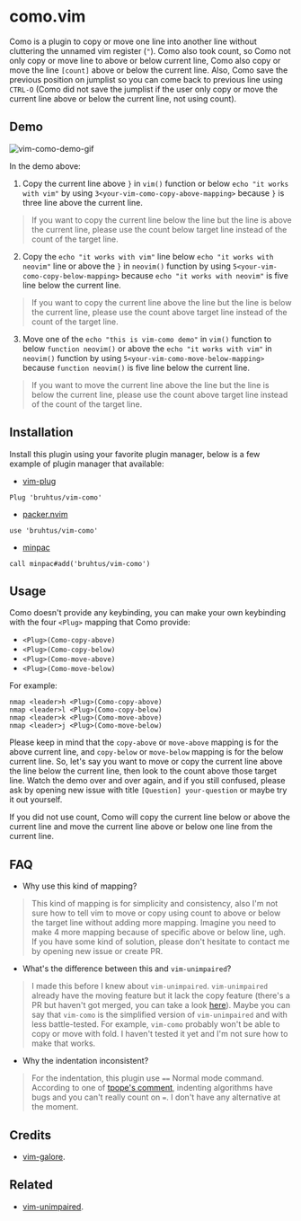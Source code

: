 # como.vim

Como is a plugin to copy or move one line into another line without cluttering the unnamed vim register (`"`). Como also took count, so Como not only copy or move line to above or below current line, Como also copy or move the line `[count]` above or below the current line. Also, Como save the previous position on jumplist so you can come back to previous line using `CTRL-O` (Como did not save the jumplist if the user only copy or move the current line above or below the current line, not using count).

## Demo

![vim-como-demo-gif](https://raw.githubusercontent.com/wiki/bruhtus/vim-como/vim-como-demo.gif?token=AKTPZ7IS3UGQNTPR2T7D6CDBEBOW6)

In the demo above:
1. Copy the current line above `}` in `vim()` function or below `echo "it works with vim"` by using `3<your-vim-como-copy-above-mapping>` because `}` is three line above the current line.
> If you want to copy the current line below the line but the line is above the current line, please use the count below target line instead of the count of the target line.
2. Copy the `echo "it works with vim"` line below `echo "it works with neovim"` line or above the `}` in `neovim()` function by using `5<your-vim-como-copy-below-mapping>` because `echo "it works with neovim"` is five line below the current line.
> If you want to copy the current line above the line but the line is below the current line, please use the count above target line instead of the count of the target line.
3. Move one of the `echo "this is vim-como demo"` in `vim()` function to below `function neovim()` or above the `echo "it works with vim"` in `neovim()` function by using `5<your-vim-como-move-below-mapping>` because `function neovim()` is five line below the current line.
> If you want to move the current line above the line but the line is below the current line, please use the count above target line instead of the count of the target line.

## Installation

Install this plugin using your favorite plugin manager, below is a few example of plugin manager that available:
- [vim-plug](https://github.com/junegunn/vim-plug)
```vim
Plug 'bruhtus/vim-como'
```
- [packer.nvim](https://github.com/wbthomason/packer.nvim)
```vim
use 'bruhtus/vim-como'
```
- [minpac](https://github.com/k-takata/minpac)
```vim
call minpac#add('bruhtus/vim-como')
```

## Usage

Como doesn't provide any keybinding, you can make your own keybinding with the four `<Plug>` mapping that Como provide:
- `<Plug>(Como-copy-above)`
- `<Plug>(Como-copy-below)`
- `<Plug>(Como-move-above)`
- `<Plug>(Como-move-below)`

For example: <br>
```vim
nmap <leader>h <Plug>(Como-copy-above)
nmap <leader>l <Plug>(Como-copy-below)
nmap <leader>k <Plug>(Como-move-above)
nmap <leader>j <Plug>(Como-move-below)
```

Please keep in mind that the `copy-above` or `move-above` mapping is for the above current line, and `copy-below` or `move-below` mapping is for the below current line. So, let's say you want to move or copy the current line above the line below the current line, then look to the count above those target line. Watch the demo over and over again, and if you still confused, please ask by opening new issue with title `[Question] your-question` or maybe try it out yourself.

If you did not use count, Como will copy the current line below or above the current line and move the current line above or below one line from the current line.

## FAQ

- Why use this kind of mapping?

> This kind of mapping is for simplicity and consistency, also I'm not sure how to tell vim to move or copy using count to above or below the target line without adding more mapping. Imagine you need to make 4 more mapping because of specific above or below line, ugh. If you have some kind of solution, please don't hesitate to contact me by opening new issue or create PR.

- What's the difference between this and `vim-unimpaired`?

> I made this before I knew about `vim-unimpaired`. `vim-unimpaired` already have the moving feature but it lack the copy feature (there's a PR but haven't got merged, you can take a look [here](https://github.com/tpope/vim-unimpaired/pull/138)). Maybe you can say that `vim-como` is the simplified version of `vim-unimpaired` and with less battle-tested. For example, `vim-como` probably won't be able to copy or move with fold. I haven't tested it yet and I'm not sure how to make that works.

- Why the indentation inconsistent?

> For the indentation, this plugin use `==` Normal mode command. According to one of [tpope's comment](https://github.com/tpope/vim-unimpaired/issues/23#issuecomment-10262005), indenting algorithms have bugs and you can't really count on `=`. I don't have any alternative at the moment.

## Credits

- [vim-galore](https://github.com/mhinz/vim-galore).

## Related

- [vim-unimpaired](https://github.com/tpope/vim-unimpaired).
